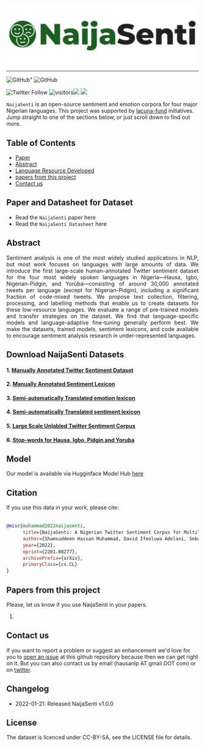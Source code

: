 

<!-- 
###  <img src="https://user-images.githubusercontent.com/1303154/88677602-1635ba80-d120-11ea-84d8-d263ba5fc3c0.gif" width="28px" alt="hi"> Sannu da zuwa !!! <img src="https://user-images.githubusercontent.com/1303154/88677602-1635ba80-d120-11ea-84d8-d263ba5fc3c0.gif" width="28px" alt="hi"> <img src="https://user-images.githubusercontent.com/1303154/88677602-1635ba80-d120-11ea-84d8-d263ba5fc3c0.gif" width="28px" alt="hi"> Kaabo !!! <img src="https://user-images.githubusercontent.com/1303154/88677602-1635ba80-d120-11ea-84d8-d263ba5fc3c0.gif" width="28px" alt="hi"> <img src="https://user-images.githubusercontent.com/1303154/88677602-1635ba80-d120-11ea-84d8-d263ba5fc3c0.gif" width="28px" alt="hi"> Nnọọ!!! <img src="https://user-images.githubusercontent.com/1303154/88677602-1635ba80-d120-11ea-84d8-d263ba5fc3c0.gif" width="28px" alt="hi"> 




⚠️ This README has been generated from the file(s) "blueprint.md" ⚠
[![-----------------------------------------------------](https://raw.githubusercontent.com/andreasbm/readme/master/assets/lines/colored.png)](#hausa-nlp)

️-->


<p align="center">
<img src="/image/naijasenti_logo1.png" width="500">
 

--------------------------------------------------------------------------------



![GitHub](https://img.shields.io/github/license/hausaNLP/HausaNLP)"
![GitHub](https://img.shields.io/badge/license-CCBY-yellow)


![Twitter Follow](https://img.shields.io/twitter/follow/hausanlp?label=follow&style=social)
![visitors](https://visitor-badge.glitch.me/badge?page_id=hausanlp.hausanlp)[<img src="https://img.shields.io/badge/chat-on slack-yellow.svg?logo=slack">](https://join.slack.com/t/hausanlp/shared_invite/zt-ndbyv4td-VyhGaGgMPk0c4A2OIBk2mA) 
[<img src="https://img.shields.io/badge/visit-our site-yellow.svg?logo=web">](https://hausanlp.org/) 




`NaijaSenti` is an open-source sentiment and emotion corpora for four major Nigerian languages. This project was supported by [lacuna-fund](https://lacunafund.org) initiatives.  Jump straight to one of the sections below, or just scroll down to find out more.


## Table of Contents

  - [Paper](#paper)
  - [Abstract](#Abstract)
  - [Language Resource Developed](#Language-Resource-Devloped)
  - [papers from this project](#papers-from-this-project)
  - [Contact us](#contact-us)


## Paper and Datasheet for Dataset

- Read the `NaijaSenti` paper here 
- Read the `NaijaSenti Datasheet` here 


## Abstract

<div align="justify">
 

Sentiment analysis is one of the most widely studied applications in NLP, but most work focuses on languages with large amounts of data. We introduce the first large-scale human-annotated Twitter sentiment dataset for the four most widely spoken languages in Nigeria—Hausa, Igbo, Nigerian-Pidgin, and Yorùbá—consisting of around 30,000 annotated tweets per language (except for Nigerian-Pidgin), including a significant fraction of code-mixed tweets. We propose text collection, filtering, processing, and labelling methods that enable us to create datasets for these low-resource languages. We evaluate a range of pre-trained models and transfer strategies on the dataset. We find that language-specific models and language-adaptive fine-tuning generally perform best. We make the datasets, trained models, sentiment lexicons, and code available to encourage sentiment analysis research in under-represented languages.

</div>

## Download NaijaSenti Datasets


#### 1. [Manually Annotated Twitter Sentiment Dataset](https://github.com/hausanlp/NaijaSenti/blob/main/sections/annotated_twitter_corpus.md)

#### 2. [Manually Annotated Sentiment Lexicon](https://github.com/hausanlp/NaijaSenti/blob/main/sections/annotated_sentiment_lexicon.md)  

#### 3. [Semi-automatically Translated emotion lexicon](https://github.com/hausanlp/NaijaSenti/blob/main/sections/translated_emotion_lexicon.md)

#### 4. [Semi-automatically Translated sentiment lexicon](https://github.com/hausanlp/NaijaSenti/blob/main/sections/translated_lexicon.md)

#### 5. [Large Scale Unlabled Twitter Sentiment Corpus](https://github.com/hausanlp/NaijaSenti/blob/main/sections/unlabeled_twitter_corpus.md)
#### 6. [Stop-words for Hausa, Igbo, Pidgin and Yoruba ](https://github.com/hausanlp/NaijaSenti/tree/main/data/stopwords)


## Model 


Our model is available via Hugginface Model Hub [here](https://huggingface.co/Davlan/naija-twitter-sentiment-afriberta-large)

## Citation

If you use this data in your work, please cite:


```bibtex

@misc{muhammad2022naijasenti,
      title={NaijaSenti: A Nigerian Twitter Sentiment Corpus for Multilingual Sentiment Analysis}, 
      author={Shamsuddeen Hassan Muhammad, David Ifeoluwa Adelani, Sebastian Ruder, Ibrahim Said Ahmad, Idris Abdulmumin, Bello Shehu Bello, Monojit Choudhury, Chris Chinenye Emezue, Saheed Salahudeen Abdullahi, Anuoluwapo Aremu, Alipio Jeorge, Pavel Brazdil},
      year={2022},
      eprint={2201.08277},
      archivePrefix={arXiv},
      primaryClass={cs.CL}
}

```

## Papers from this project 

Please, let us know if you use NaijaSenti in your papers. 

1. 



## Contact us

If you want to report a problem or suggest an enhancement we'd love for you to [open an issue](../../issues) at this github repository because then we can get right on it. But you can also contact us by email (hausanlp AT gmail DOT com) or on [twitter](https://twitter.com/hausanlp).


## Changelog

- 2022-01-21: Released NaijaSenti v1.0.0

## License

The dataset is licenced under CC-BY-SA, see the LICENSE file for details.

